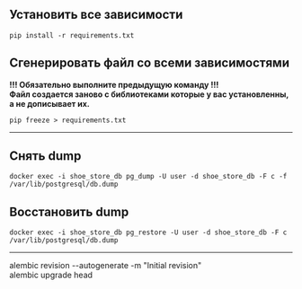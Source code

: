 ## Установить все зависимости

```
pip install -r requirements.txt
```

## Сгенерировать файл со всеми зависимостями

**!!! Обязательно выполните предыдущую команду !!!**\
**Файл создается заново с библиотеками которые у вас установленны, а не дописывает их.**

```
pip freeze > requirements.txt
```

___

## Снять dump

```
docker exec -i shoe_store_db pg_dump -U user -d shoe_store_db -F c -f /var/lib/postgresql/db.dump
```

## Восстановить dump

```
docker exec -i shoe_store_db pg_restore -U user -d shoe_store_db -F c /var/lib/postgresql/db.dump
```

___

alembic revision --autogenerate -m "Initial revision"\
alembic upgrade head
